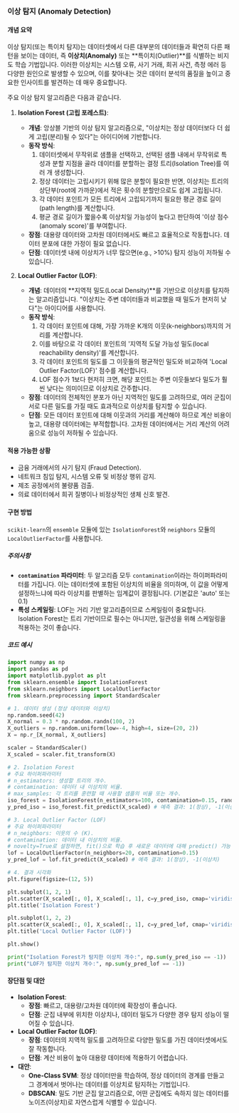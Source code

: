 ### 이상 탐지 (Anomaly Detection)

#### 개념 요약
이상 탐지(또는 특이치 탐지)는 데이터셋에서 다른 대부분의 데이터들과 확연히 다른 패턴을 보이는 데이터, 즉 **이상치(Anomaly)** 또는 **특이치(Outlier)**를 식별하는 비지도 학습 기법입니다. 이러한 이상치는 시스템 오류, 사기 거래, 희귀 사건, 측정 에러 등 다양한 원인으로 발생할 수 있으며, 이를 찾아내는 것은 데이터 분석의 품질을 높이고 중요한 인사이트를 발견하는 데 매우 중요합니다.

주요 이상 탐지 알고리즘은 다음과 같습니다.

1.  **Isolation Forest (고립 포레스트)**:
    - **개념**: 앙상블 기반의 이상 탐지 알고리즘으로, "이상치는 정상 데이터보다 더 쉽게 고립(분리)될 수 있다"는 아이디어에 기반합니다.
    - **동작 방식**:
        1. 데이터셋에서 무작위로 샘플을 선택하고, 선택된 샘플 내에서 무작위로 특성과 분할 지점을 골라 데이터를 분할하는 결정 트리(Isolation Tree)를 여러 개 생성합니다.
        2. 정상 데이터는 고립시키기 위해 많은 분할이 필요한 반면, 이상치는 트리의 상단부(root에 가까운)에서 적은 횟수의 분할만으로도 쉽게 고립됩니다.
        3. 각 데이터 포인트가 모든 트리에서 고립되기까지 필요한 평균 경로 길이(path length)를 계산합니다.
        4. 평균 경로 길이가 짧을수록 이상치일 가능성이 높다고 판단하여 '이상 점수(anomaly score)'를 부여합니다.
    - **장점**: 대용량 데이터와 고차원 데이터에서도 빠르고 효율적으로 작동합니다. 데이터 분포에 대한 가정이 필요 없습니다.
    - **단점**: 데이터셋 내에 이상치가 너무 많으면(e.g., >10%) 탐지 성능이 저하될 수 있습니다.

2.  **Local Outlier Factor (LOF)**:
    - **개념**: 데이터의 **지역적 밀도(Local Density)**를 기반으로 이상치를 탐지하는 알고리즘입니다. "이상치는 주변 데이터들과 비교했을 때 밀도가 현저히 낮다"는 아이디어를 사용합니다.
    - **동작 방식**:
        1. 각 데이터 포인트에 대해, 가장 가까운 K개의 이웃(k-neighbors)까지의 거리를 계산합니다.
        2. 이를 바탕으로 각 데이터 포인트의 '지역적 도달 가능성 밀도(local reachability density)'를 계산합니다.
        3. 각 데이터 포인트의 밀도를 그 이웃들의 평균적인 밀도와 비교하여 'Local Outlier Factor(LOF)' 점수를 계산합니다.
        4. LOF 점수가 1보다 현저히 크면, 해당 포인트는 주변 이웃들보다 밀도가 훨씬 낮다는 의미이므로 이상치로 간주합니다.
    - **장점**: 데이터의 전체적인 분포가 아닌 지역적인 밀도를 고려하므로, 여러 군집이 서로 다른 밀도를 가질 때도 효과적으로 이상치를 탐지할 수 있습니다.
    - **단점**: 모든 데이터 포인트에 대해 이웃과의 거리를 계산해야 하므로 계산 비용이 높고, 대용량 데이터에는 부적합합니다. 고차원 데이터에서는 거리 계산의 어려움으로 성능이 저하될 수 있습니다.

#### 적용 가능한 상황
- 금융 거래에서의 사기 탐지 (Fraud Detection).
- 네트워크 침입 탐지, 시스템 오류 및 비정상 행위 감지.
- 제조 공정에서의 불량품 검출.
- 의료 데이터에서 희귀 질병이나 비정상적인 생체 신호 발견.

#### 구현 방법
`scikit-learn`의 `ensemble` 모듈에 있는 `IsolationForest`와 `neighbors` 모듈의 `LocalOutlierFactor`를 사용합니다.

##### 주의사항
- **`contamination` 파라미터**: 두 알고리즘 모두 `contamination`이라는 하이퍼파라미터를 가집니다. 이는 데이터셋에 포함된 이상치의 비율을 의미하며, 이 값을 어떻게 설정하느냐에 따라 이상치를 판별하는 임계값이 결정됩니다. (기본값은 'auto' 또는 0.1)
- **특성 스케일링**: LOF는 거리 기반 알고리즘이므로 스케일링이 중요합니다. Isolation Forest는 트리 기반이므로 필수는 아니지만, 일관성을 위해 스케일링을 적용하는 것이 좋습니다.

##### 코드 예시
```python
import numpy as np
import pandas as pd
import matplotlib.pyplot as plt
from sklearn.ensemble import IsolationForest
from sklearn.neighbors import LocalOutlierFactor
from sklearn.preprocessing import StandardScaler

# 1. 데이터 생성 (정상 데이터와 이상치)
np.random.seed(42)
X_normal = 0.3 * np.random.randn(100, 2)
X_outliers = np.random.uniform(low=-4, high=4, size=(20, 2))
X = np.r_[X_normal, X_outliers]

scaler = StandardScaler()
X_scaled = scaler.fit_transform(X)

# 2. Isolation Forest
# 주요 하이퍼파라미터
# n_estimators: 생성할 트리의 개수.
# contamination: 데이터 내 이상치의 비율.
# max_samples: 각 트리를 훈련할 때 사용할 샘플의 비율 또는 개수.
iso_forest = IsolationForest(n_estimators=100, contamination=0.15, random_state=42)
y_pred_iso = iso_forest.fit_predict(X_scaled) # 예측 결과: 1(정상), -1(이상치)

# 3. Local Outlier Factor (LOF)
# 주요 하이퍼파라미터
# n_neighbors: 이웃의 수 (K).
# contamination: 데이터 내 이상치의 비율.
# novelty=True로 설정하면, fit()으로 학습 후 새로운 데이터에 대해 predict() 가능
lof = LocalOutlierFactor(n_neighbors=20, contamination=0.15)
y_pred_lof = lof.fit_predict(X_scaled) # 예측 결과: 1(정상), -1(이상치)

# 4. 결과 시각화
plt.figure(figsize=(12, 5))

plt.subplot(1, 2, 1)
plt.scatter(X_scaled[:, 0], X_scaled[:, 1], c=y_pred_iso, cmap='viridis')
plt.title('Isolation Forest')

plt.subplot(1, 2, 2)
plt.scatter(X_scaled[:, 0], X_scaled[:, 1], c=y_pred_lof, cmap='viridis')
plt.title('Local Outlier Factor (LOF)')

plt.show()

print("Isolation Forest가 탐지한 이상치 개수:", np.sum(y_pred_iso == -1))
print("LOF가 탐지한 이상치 개수:", np.sum(y_pred_lof == -1))
```

#### 장단점 및 대안
- **Isolation Forest**:
    - **장점**: 빠르고, 대용량/고차원 데이터에 확장성이 좋습니다.
    - **단점**: 군집 내부에 위치한 이상치나, 데이터 밀도가 다양한 경우 탐지 성능이 떨어질 수 있습니다.
- **Local Outlier Factor (LOF)**:
    - **장점**: 데이터의 지역적 밀도를 고려하므로 다양한 밀도를 가진 데이터셋에서도 잘 작동합니다.
    - **단점**: 계산 비용이 높아 대용량 데이터에 적용하기 어렵습니다.
- **대안**:
    - **One-Class SVM**: 정상 데이터만을 학습하여, 정상 데이터의 경계를 만들고 그 경계에서 벗어나는 데이터를 이상치로 탐지하는 기법입니다.
    - **DBSCAN**: 밀도 기반 군집 알고리즘으로, 어떤 군집에도 속하지 않는 데이터를 노이즈(이상치)로 자연스럽게 식별할 수 있습니다.
